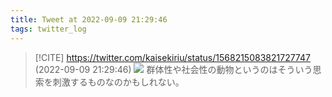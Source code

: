 ```yaml
---
title: Tweet at 2022-09-09 21:29:46
tags: twitter_log
---
```


> [!CITE] https://twitter.com/kaisekiriu/status/1568215083821727747 (2022-09-09 21:29:46)
> ![](https://twitter.com/kaisekiriu/status/1568215083821727747)
> 群体性や社会性の動物というのはそういう思索を刺激するものなのかもしれない。
